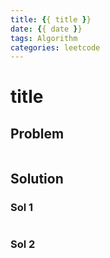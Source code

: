 ```yaml
---
title: {{ title }}
date: {{ date }}
tags: Algorithm
categories: leetcode
---
```


# title

## Problem

```

```

## Solution

### Sol 1

```python

```

### Sol 2

```python
```
